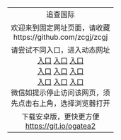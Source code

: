 <table>
  <tr>
    <td align=center>追查国际</td>
  </tr>
  <tr>
    <td align=center>
      欢迎来到固定网址页面，请收藏<br/>
      https://github.com/zcgj/zcgj<br/>
    </td>
  </tr>
  <tr>
    <td align=center>请尝试不同入口，进入动态网址<br/>
      <a href="https://s3-us-west-1.amazonaws.com/ogaten/show.htm?r841977&from=oZcgj">入口</a>
      <a href="https://s3.us-east-2.amazonaws.com/ogateh/show.htm?r841977&from=oZcgj">入口</a>
      <a href="https://s3.eu-west-2.amazonaws.com/ogatel/show.htm?r841977&from=oZcgj">入口</a><br/>
      <a href="https://s3.ap-south-1.amazonaws.com/ogatem/show.htm?r841977&from=oZcgj">入口</a>
      <a href="https://s3.ap-northeast-2.amazonaws.com/ogates/show.htm?r841977&from=oZcgj">入口</a>
      <a href="https://s3-ap-northeast-1.amazonaws.com/ogatet/show.htm?r841977&from=oZcgj">入口</a><br/>
      <a href="https://s3.eu-central-1.amazonaws.com/ogatef/show.htm?r841977&from=oZcgj">入口</a>
      <a href="https://s3.ca-central-1.amazonaws.com/ogatec/show.htm?r841977&from=oZcgj">入口</a>
      <a href="https://s3-ap-southeast-2.amazonaws.com/ogatey/show.htm?r841977&from=oZcgj">入口</a><br/>
      微信如提示停止访问该网页，须<br/>
      先点击右上角，选择浏览器打开<br/>
    </td>
  </tr>
  <tr>
    <td align=center>
      下载安卓版，更快更方便<br/><a href="https://raw.githubusercontent.com/olift/olift/master/oGate.apk">https://git.io/ogatea2</a><br/>
    </td>
  </tr>
</table>

